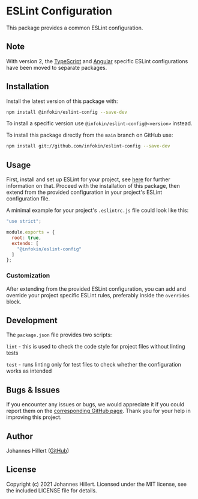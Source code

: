 # ESLint Configuration

This package provides a common ESLint configuration.

## Note

With version 2, the [TypeScript](https://www.npmjs.com/package/@infokin/eslint-config-typescript)
and [Angular](https://www.npmjs.com/package/@infokin/eslint-config-angular) specific ESLint configurations have been
moved to separate packages.

## Installation

Install the latest version of this package with:

```bash
npm install @infokin/eslint-config --save-dev
```

To install a specific version use `@infokin/eslint-config@<version>` instead.

To install this package directly from the `main` branch on GitHub use:

```bash
npm install git://github.com/infokin/eslint-config --save-dev
```

## Usage

First, install and set up ESLint for your project,
see [here](https://eslint.org/docs/user-guide/getting-started#installation-and-usage) for further information on that.
Proceed with the installation of this package, then extend from the provided configuration in your project's ESLint
configuration file.

A minimal example for your project's `.eslintrc.js` file could look like this:

```javascript
"use strict";

module.exports = {
  root: true,
  extends: [
    "@infokin/eslint-config"
  ]
};
```

### Customization

After extending from the provided ESLint configuration, you can add and override your project specific ESLint rules,
preferably inside the `overrides` block.

## Development

The `package.json` file provides two scripts:

`lint` - this is used to check the code style for project files without linting tests

`test` - runs linting only for test files to check whether the configuration works as intended

## Bugs & Issues

If you encounter any issues or bugs, we would appreciate it if you could report them on
the [corresponding GitHub page](https://github.com/infokin/eslint-config/issues). Thank you for your help in
improving this project.

## Author

Johannes Hillert ([GitHub](https://github.com/clovergaze))

## License

Copyright (c) 2021 Johannes Hillert. Licensed under the MIT license, see the included LICENSE file for details.
